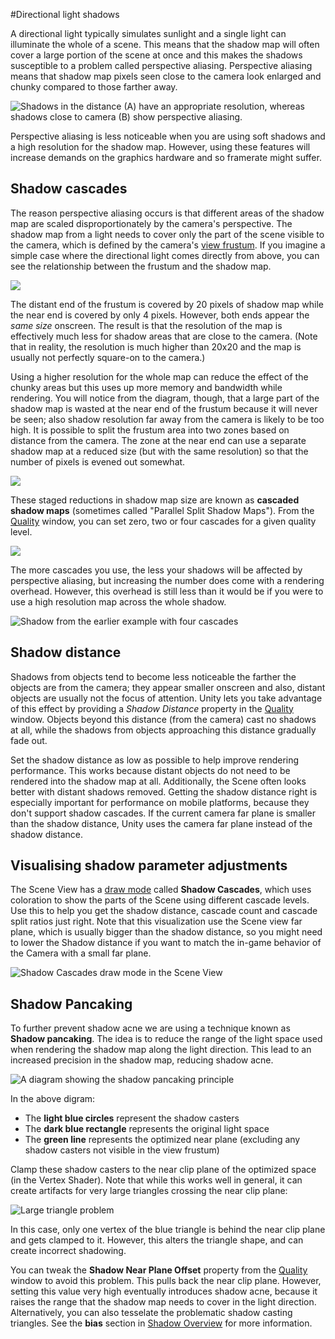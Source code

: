#Directional light shadows

A directional light typically simulates sunlight and a single light can illuminate the whole of a scene. This means that the shadow map will often cover a large portion of the scene at once and this makes the shadows susceptible to a problem called perspective aliasing. Perspective aliasing means that shadow map pixels seen close to the camera look enlarged and chunky compared to those farther away.

![Shadows in the distance (A) have an appropriate resolution, whereas shadows close to camera (B) show perspective aliasing.](../uploads/Main/DirShadowAliasing.jpg)

Perspective aliasing is less noticeable when you are using soft shadows and a high resolution for the shadow map. However, using these features will increase demands on the graphics hardware and so framerate might suffer.


## Shadow cascades

The reason perspective aliasing occurs is that different areas of the shadow map are scaled disproportionately by the camera's perspective. The shadow map from a light needs to cover only the part of the scene visible to the camera, which is defined by the camera's [view frustum](UnderstandingFrustum). If you imagine a simple case where the directional light comes directly from above, you can see the relationship between the frustum and the shadow map.

![](../uploads/Main/ShadMapFrustumDiagram.svg)

The distant end of the frustum is covered by 20 pixels of shadow map while the near end is covered by only 4 pixels. However, both ends appear the _same size_ onscreen. The result is that the resolution of the map is effectively much less for shadow areas that are close to the camera. (Note that in reality, the resolution is much higher than 20x20 and the map is usually not perfectly square-on to the camera.)

Using a higher resolution for the whole map can reduce the effect of the chunky areas but this uses up more memory and bandwidth while rendering. You will notice from the diagram, though, that a large part of the shadow map is wasted at the near end of the frustum because it will never be seen; also shadow resolution far away from the camera is likely to be too high. It is possible to split the frustum area into two zones based
on distance from the camera. The zone at the near end can use a separate shadow map at a reduced size (but with the same resolution) so that the number of pixels is evened out somewhat.

![](../uploads/Main/ShadMapCascadeDiagram.svg)

These staged reductions in shadow map size are known as **cascaded shadow maps** (sometimes called "Parallel Split Shadow Maps"). From the [Quality](class-QualitySettings) window, you can set zero, two or four cascades for a given quality level.

![](../uploads/Main/ShadCascadeQualSettings.png)


The more cascades you use, the less your shadows will be affected by perspective aliasing, but increasing the number does come with a rendering overhead. However, this overhead is still less than it would be if you were to use a high resolution map across the whole shadow.

![Shadow from the earlier example with four cascades](../uploads/Main/ShadCascade4.jpg)

## Shadow distance

Shadows from objects tend to become less noticeable the farther the objects are from the camera; they appear smaller onscreen and also, distant objects are usually not the focus of attention. Unity lets you take advantage of this effect by providing a _Shadow Distance_ property in the [Quality](class-QualitySettings) window. Objects beyond this distance (from the camera) cast no shadows at all, while the shadows from objects approaching this distance gradually fade out.

Set the shadow distance as low as possible to help improve rendering performance. This works because distant objects do not need to be rendered into the shadow map at all. Additionally, the Scene often looks better with distant shadows removed. Getting the shadow distance right is especially important for performance on mobile platforms, because they don't support shadow cascades. If the current camera far plane is smaller than the shadow distance, Unity uses the camera far plane instead of the shadow distance.


## Visualising shadow parameter adjustments

The Scene View has a [draw mode](ViewModes) called __Shadow Cascades__, which uses coloration to show the parts of the Scene using different cascade levels. Use this to help you get the shadow distance, cascade count and cascade split ratios just right. Note that this visualization use the Scene view far plane, which is usually bigger than the shadow distance, so you might need to lower the Shadow distance if you want to match the in-game behavior of the Camera with a small far plane.

![Shadow Cascades draw mode in the Scene View](../uploads/Main/ShadCascade4Visualization.png)


## Shadow Pancaking

To further prevent shadow acne we are using a technique known as __Shadow pancaking__. The idea is to reduce the range of the light space used when rendering the shadow map along the light direction. This lead to an increased precision in the shadow map, reducing shadow acne.

![A diagram showing the shadow pancaking principle](../uploads/Main/PancakingIdea.png)

In the above digram:

* The **light blue circles** represent the shadow casters
* The **dark blue rectangle** represents the original light space
* The **green line** represents the optimized near plane (excluding any shadow casters not visible in the view frustum)

Clamp these shadow casters to the near clip plane of the optimized space (in the Vertex Shader). Note that while this works well in general, it can create artifacts for very large triangles crossing the near clip plane:

![Large triangle problem](../uploads/Main/PancakingProblem.png)

In this case, only one vertex of the blue triangle is behind the near clip plane and gets clamped to it. However, this alters the triangle shape, and can create incorrect shadowing.

You can tweak the __Shadow Near Plane Offset__ property from the [Quality](class-QualitySettings) window to avoid this problem. This pulls back the near clip plane. However, setting this value very high eventually introduces shadow acne, because it raises the range that the shadow map needs to cover in the light direction. Alternatively, you can also tesselate the problematic shadow casting triangles. See the __bias__ section in [Shadow Overview](ShadowOverview) for more information.

